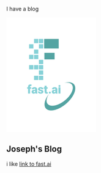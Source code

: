 I have a blog

![Image of fast.ai logo](images/logo.png)

## Joseph's Blog

i like [link to fast.ai](https://www.fast.ai)
